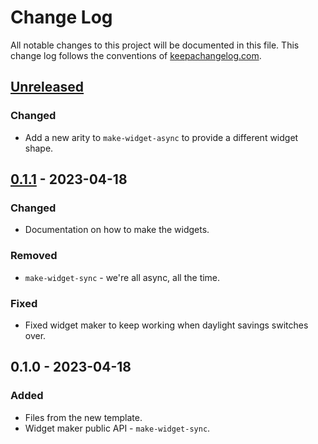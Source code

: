 # Change Log
All notable changes to this project will be documented in this file. This change log follows the conventions of [keepachangelog.com](http://keepachangelog.com/).

## [Unreleased]
### Changed
- Add a new arity to `make-widget-async` to provide a different widget shape.

## [0.1.1] - 2023-04-18
### Changed
- Documentation on how to make the widgets.

### Removed
- `make-widget-sync` - we're all async, all the time.

### Fixed
- Fixed widget maker to keep working when daylight savings switches over.

## 0.1.0 - 2023-04-18
### Added
- Files from the new template.
- Widget maker public API - `make-widget-sync`.

[Unreleased]: https://sourcehost.site/your-name/jepsen.garage/compare/0.1.1...HEAD
[0.1.1]: https://sourcehost.site/your-name/jepsen.garage/compare/0.1.0...0.1.1
